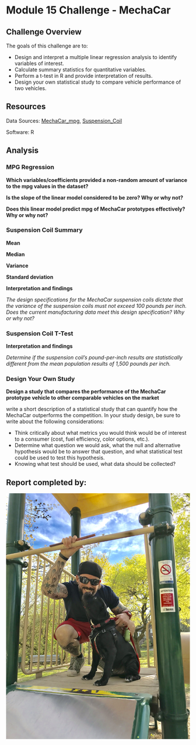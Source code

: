 # Module 15 Challenge - MechaCar

## Challenge Overview

The goals of this challenge are to:

- Design and interpret a multiple linear regression analysis to identify variables of interest.
- Calculate summary statistics for quantitative variables.
- Perform a t-test in R and provide interpretation of results.
- Design your own statistical study to compare vehicle performance of two vehicles.

## Resources

Data Sources: [MechaCar_mpg](data_source/MechaCar_mpg.csv), [Suspension_Coil](data_source/Suspension_Coil.csv)

Software: R

## Analysis

### MPG Regression

**Which variables/coefficients provided a non-random amount of variance to the mpg values in the dataset?**

**Is the slope of the linear model considered to be zero? Why or why not?**

**Does this linear model predict mpg of MechaCar prototypes effectively? Why or why not?**

### Suspension Coil Summary

**Mean**

**Median**

**Variance**

**Standard deviation**

**Interpretation and findings**

*The design specifications for the MechaCar suspension coils dictate that the variance of the suspension coils must not exceed 100 pounds per inch. Does the current manufacturing data meet this design specification? Why or why not?*

### Suspension Coil T-Test

**Interpretation and findings**

*Determine if the suspension coil’s pound-per-inch results are statistically different from the mean population results of 1,500 pounds per inch.*

### Design Your Own Study

**Design a study that compares the performance of the MechaCar prototype vehicle to other comparable vehicles on the market**

write a short description of a statistical study that can quantify how the MechaCar outperforms the competition. In your study design, be sure to write about the following considerations:

- Think critically about what metrics you would think would be of interest to a consumer (cost, fuel efficiency, color options, etc.).
- Determine what question we would ask, what the null and alternative hypothesis would be to answer that question, and what statistical test could be used to test this hypothesis.
- Knowing what test should be used, what data should be collected?

## Report completed by:

![](images/sal.jpg)

